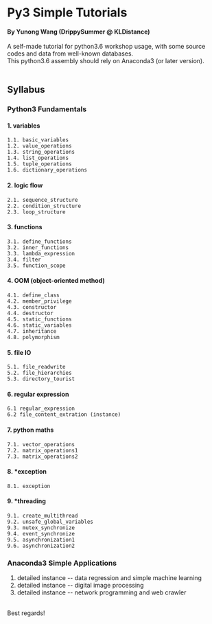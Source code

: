 # Py3 Simple Tutorials
**By Yunong Wang (DrippySummer @ KLDistance)**
<br><br>
A self-made tutorial for python3.6 workshop usage, with some source codes and data from well-known databases.<br>
This python3.6 assembly should rely on Anaconda3 (or later version).
<br><br>
## Syllabus
### Python3 Fundamentals
#### 1. variables
    1.1. basic_variables
    1.2. value_operations
    1.3. string_operations
    1.4. list_operations
    1.5. tuple_operations
    1.6. dictionary_operations
#### 2. logic flow
    2.1. sequence_structure
    2.2. condition_structure
    2.3. loop_structure
#### 3. functions
    3.1. define_functions
    3.2. inner_functions
    3.3. lambda_expression
    3.4. filter
    3.5. function_scope
#### 4. OOM (object-oriented method)
    4.1. define_class
    4.2. member_privilege
    4.3. constructor
    4.4. destructor
    4.5. static_functions
    4.6. static_variables
    4.7. inheritance
    4.8. polymorphism
#### 5. file IO
    5.1. file_readwrite
    5.2. file_hierarchies
    5.3. directory_tourist
#### 6. regular expression
    6.1 regular_expression
    6.2 file_content_extration (instance)
#### 7. python maths
    7.1. vector_operations
    7.2. matrix_operations1
    7.3. matrix_operations2
#### 8. *exception
    8.1. exception
#### 9. *threading
    9.1. create_multithread
    9.2. unsafe_global_variables
    9.3. mutex_synchronize
    9.4. event_synchronize
    9.5. asynchronization1
    9.6. asynchronization2

### Anaconda3 Simple Applications
1. detailed instance -- data regression and simple machine learning<br>
2. detailed instance -- digital image processing<br>
3. detailed instance -- network programming and web crawler<br>

<br>
Best regards!
<br>